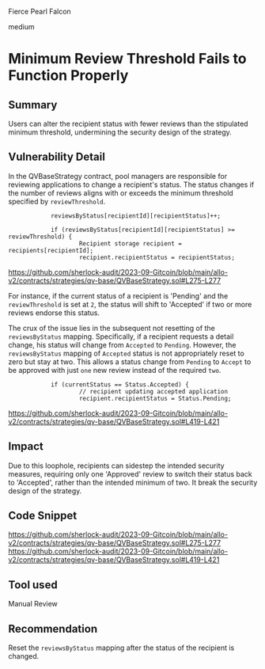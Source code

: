 Fierce Pearl Falcon

medium

# Minimum Review Threshold Fails to Function Properly
## Summary

Users can alter the recipient status with fewer reviews than the stipulated minimum threshold, undermining the security design of the strategy.

## Vulnerability Detail

In the QVBaseStrategy contract, pool managers are responsible for reviewing applications to change a recipient's status. The status changes if the number of reviews aligns with or exceeds the minimum threshold specified by `reviewThreshold`.

                reviewsByStatus[recipientId][recipientStatus]++;

                if (reviewsByStatus[recipientId][recipientStatus] >= reviewThreshold) { 
                        Recipient storage recipient = recipients[recipientId];
                        recipient.recipientStatus = recipientStatus;

https://github.com/sherlock-audit/2023-09-Gitcoin/blob/main/allo-v2/contracts/strategies/qv-base/QVBaseStrategy.sol#L275-L277

For instance, if the current status of a recipient is 'Pending' and the `reviewThreshold` is set at `2`, the status will shift to 'Accepted' if two or more reviews endorse this status.

The crux of the issue lies in the subsequent not resetting of the `reviewsByStatus` mapping. Specifically, if a recipient requests a detail change, his status will change from `Accepted` to `Pending`. However, the `reviewsByStatus` mapping of `Accepted` status is not appropriately reset to zero but stay at two. This allows a status change from `Pending` to `Accept` to be approved with just `one` new review instead of the required `two`.

                if (currentStatus == Status.Accepted) {
                        // recipient updating accepted application
                        recipient.recipientStatus = Status.Pending;

https://github.com/sherlock-audit/2023-09-Gitcoin/blob/main/allo-v2/contracts/strategies/qv-base/QVBaseStrategy.sol#L419-L421

## Impact

Due to this loophole, recipients can sidestep the intended security measures, requiring only one 'Approved' review to switch their status back to 'Accepted', rather than the intended minimum of two. It break the security design of the strategy.

## Code Snippet

https://github.com/sherlock-audit/2023-09-Gitcoin/blob/main/allo-v2/contracts/strategies/qv-base/QVBaseStrategy.sol#L275-L277
https://github.com/sherlock-audit/2023-09-Gitcoin/blob/main/allo-v2/contracts/strategies/qv-base/QVBaseStrategy.sol#L419-L421

## Tool used

Manual Review

## Recommendation

Reset the `reviewsByStatus` mapping after the status of the recipient is changed.